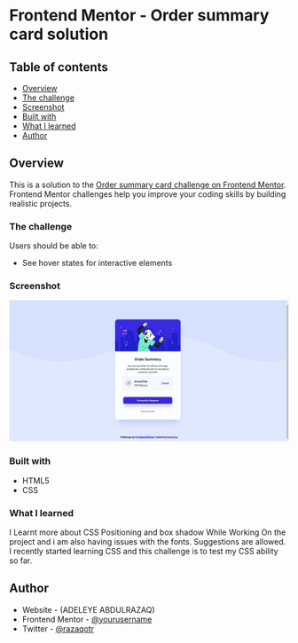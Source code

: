 # Frontend Mentor - Order summary card solution



## Table of contents

  - [Overview](#overview)
  - [The challenge](#the-challenge)
  - [Screenshot](#screenshot)
  - [Built with](#built-with)
  - [What I learned](#what-i-learned)
  - [Author](#author)
 


## Overview
This is a solution to the [Order summary card challenge on Frontend Mentor](https://www.frontendmentor.io/challenges/order-summary-component-QlPmajDUj). Frontend Mentor challenges help you improve your coding skills by building realistic projects. 

### The challenge

Users should be able to:

- See hover states for interactive elements

### Screenshot
  <img src="screenshot of learning.png" alt="screenshot" style="max-width: 100%;">



### Built with

-  HTML5 
- CSS 



### What I learned

I Learnt more about CSS Positioning and box shadow While Working On the project and i am also having issues with the fonts. Suggestions are  allowed. I recently started learning CSS and this challenge is to test my CSS ability so far.








## Author

- Website - (ADELEYE ABDULRAZAQ)
- Frontend Mentor - [@yourusername](https://www.frontendmentor.io/profile/yourusername)
- Twitter - [@razaqotr](https://www.twitter.com/razaqotr)


